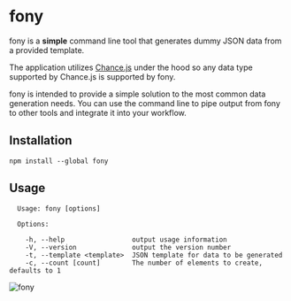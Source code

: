 # fony

fony is a **simple** command line tool that generates dummy JSON data from
a provided template.

The application utilizes [Chance.js](http://chancejs.com/) under the hood
so any data type supported by Chance.js is supported by fony.

fony is intended to provide a simple solution to the most common data
generation needs. You can use the command line to pipe output from
fony to other tools and integrate it into your workflow.

## Installation

```
npm install --global fony
```

## Usage

```
  Usage: fony [options]

  Options:

    -h, --help                 output usage information
    -V, --version              output the version number
    -t, --template <template>  JSON template for data to be generated
    -c, --count [count]        The number of elements to create, defaults to 1

```

![fony](https://cloud.githubusercontent.com/assets/1857993/24695518/c4ab67e8-19ab-11e7-98e3-330fa48a14d3.gif)
